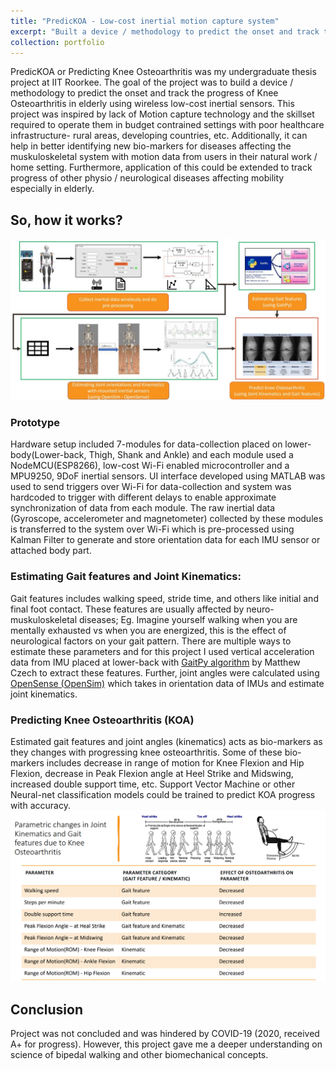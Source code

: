 ```yaml
---
title: "PredicKOA - Low-cost inertial motion capture system"
excerpt: "Built a device / methodology to predict the onset and track the progress of Knee Osteoarthritis in elderly using wireless low-cost inertial sensors."
collection: portfolio
---
```

PredicKOA or Predicting Knee Osteoarthritis was my undergraduate thesis project at IIT Roorkee. The goal of the project was to build a device / methodology to predict the onset and track the progress of Knee Osteoarthritis in elderly using wireless low-cost inertial sensors. This project was inspired by lack of Motion capture technology and the skillset required to operate them in budget contrained settings with poor healthcare infrastructure- rural areas, developing countries, etc. Additionally, it can help in better identifying new bio-markers for diseases affecting the muskuloskeletal system with motion data from users in their natural work / home setting. Furthermore, application of this could be extended to track progress of other physio / neurological diseases affecting mobility especially in elderly.



## So, how it works?
![PredicKOA working](/images/predicKOA_process.jpg)

### Prototype
Hardware setup included 7-modules for data-collection placed on lower-body(Lower-back, Thigh, Shank and Ankle) and each module used a NodeMCU(ESP8266), low-cost Wi-Fi enabled microcontroller and a MPU9250, 9DoF inertial sensors. UI interface developed using MATLAB was used to send triggers over Wi-Fi for data-collection and system was hardcoded to trigger with different delays to enable approximate synchronization of data from each module. The raw inertial data (Gyroscope, accelerometer and magnetometer) collected by these modules is transferred to the system over Wi-Fi which is pre-processed using Kalman Filter to generate and store orientation data for each IMU sensor or attached body part.

### Estimating Gait features and Joint Kinematics:
Gait features includes walking speed, stride time, and others like initial and final foot contact. These features are usually affected by neuro-muskuloskeletal diseases; Eg. Imagine yourself walking when you are mentally exhausted vs when you are energized, this is the effect of neurological factors on your gait pattern. There are multiple ways to estimate these parameters and for this project I used vertical acceleration data from IMU placed at lower-back with [GaitPy algorithm](https://pypi.org/project/gaitpy/) by Matthew Czech to extract these features. Further, joint angles were calculated using [OpenSense (OpenSim)](https://simtk.org/projects/opensense) which takes in orientation data of IMUs and estimate joint kinematics.

### Predicting Knee Osteoarthritis (KOA)
Estimated gait features and joint angles (kinematics) acts as bio-markers as they changes with progressing knee osteoarthritis. Some of these bio-markers includes decrease in range of motion for Knee Flexion and Hip Flexion, decrease in Peak Flexion angle at Heel Strike and Midswing, increased double support time, etc.  Support Vector Machine or other Neural-net classification models could be trained to predict KOA progress with accuracy.
![Gait features affected by KOA](/images/predicKOA_features.png)


## Conclusion
Project was not concluded and was hindered by COVID-19 (2020, received A+ for progress). However, this project gave me a deeper understanding on science of bipedal walking and other biomechanical concepts.